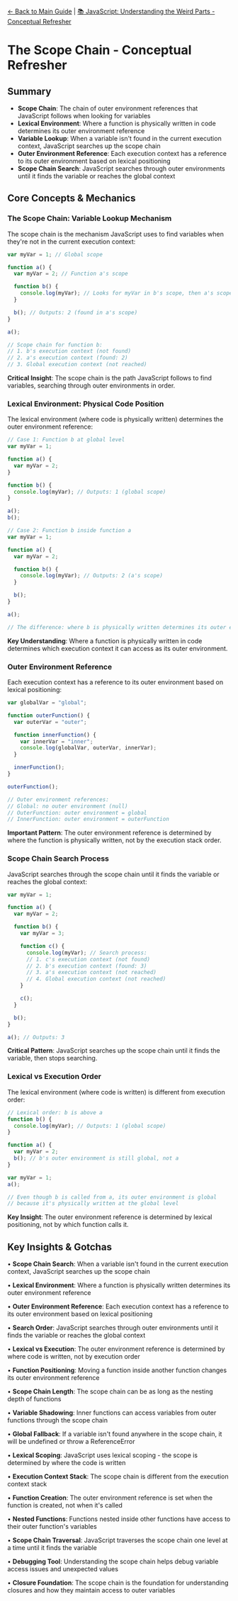 [← Back to Main Guide](../README.md) | [📚 JavaScript: Understanding the Weird Parts - Conceptual Refresher](../README.md)

# The Scope Chain - Conceptual Refresher

## Summary

- **Scope Chain**: The chain of outer environment references that JavaScript follows when looking for variables
- **Lexical Environment**: Where a function is physically written in code determines its outer environment reference
- **Variable Lookup**: When a variable isn't found in the current execution context, JavaScript searches up the scope chain
- **Outer Environment Reference**: Each execution context has a reference to its outer environment based on lexical positioning
- **Scope Chain Search**: JavaScript searches through outer environments until it finds the variable or reaches the global context

## Core Concepts & Mechanics

### The Scope Chain: Variable Lookup Mechanism

The scope chain is the mechanism JavaScript uses to find variables when they're not in the current execution context:

```javascript
var myVar = 1; // Global scope

function a() {
  var myVar = 2; // Function a's scope

  function b() {
    console.log(myVar); // Looks for myVar in b's scope, then a's scope, then global
  }

  b(); // Outputs: 2 (found in a's scope)
}

a();

// Scope chain for function b:
// 1. b's execution context (not found)
// 2. a's execution context (found: 2)
// 3. Global execution context (not reached)
```

**Critical Insight**: The scope chain is the path JavaScript follows to find variables, searching through outer environments in order.

### Lexical Environment: Physical Code Position

The lexical environment (where code is physically written) determines the outer environment reference:

```javascript
// Case 1: Function b at global level
var myVar = 1;

function a() {
  var myVar = 2;
}

function b() {
  console.log(myVar); // Outputs: 1 (global scope)
}

a();
b();

// Case 2: Function b inside function a
var myVar = 1;

function a() {
  var myVar = 2;

  function b() {
    console.log(myVar); // Outputs: 2 (a's scope)
  }

  b();
}

a();

// The difference: where b is physically written determines its outer environment
```

**Key Understanding**: Where a function is physically written in code determines which execution context it can access as its outer environment.

### Outer Environment Reference

Each execution context has a reference to its outer environment based on lexical positioning:

```javascript
var globalVar = "global";

function outerFunction() {
  var outerVar = "outer";

  function innerFunction() {
    var innerVar = "inner";
    console.log(globalVar, outerVar, innerVar);
  }

  innerFunction();
}

outerFunction();

// Outer environment references:
// Global: no outer environment (null)
// OuterFunction: outer environment = global
// InnerFunction: outer environment = outerFunction
```

**Important Pattern**: The outer environment reference is determined by where the function is physically written, not by the execution stack order.

### Scope Chain Search Process

JavaScript searches through the scope chain until it finds the variable or reaches the global context:

```javascript
var myVar = 1;

function a() {
  var myVar = 2;

  function b() {
    var myVar = 3;

    function c() {
      console.log(myVar); // Search process:
      // 1. c's execution context (not found)
      // 2. b's execution context (found: 3)
      // 3. a's execution context (not reached)
      // 4. Global execution context (not reached)
    }

    c();
  }

  b();
}

a(); // Outputs: 3
```

**Critical Pattern**: JavaScript searches up the scope chain until it finds the variable, then stops searching.

### Lexical vs Execution Order

The lexical environment (where code is written) is different from execution order:

```javascript
// Lexical order: b is above a
function b() {
  console.log(myVar); // Outputs: 1 (global scope)
}

function a() {
  var myVar = 2;
  b(); // b's outer environment is still global, not a
}

var myVar = 1;
a();

// Even though b is called from a, its outer environment is global
// because it's physically written at the global level
```

**Key Insight**: The outer environment reference is determined by lexical positioning, not by which function calls it.

## Key Insights & Gotchas

• **Scope Chain Search**: When a variable isn't found in the current execution context, JavaScript searches up the scope chain

• **Lexical Environment**: Where a function is physically written determines its outer environment reference

• **Outer Environment Reference**: Each execution context has a reference to its outer environment based on lexical positioning

• **Search Order**: JavaScript searches through outer environments until it finds the variable or reaches the global context

• **Lexical vs Execution**: The outer environment reference is determined by where code is written, not by execution order

• **Function Positioning**: Moving a function inside another function changes its outer environment reference

• **Scope Chain Length**: The scope chain can be as long as the nesting depth of functions

• **Variable Shadowing**: Inner functions can access variables from outer functions through the scope chain

• **Global Fallback**: If a variable isn't found anywhere in the scope chain, it will be undefined or throw a ReferenceError

• **Lexical Scoping**: JavaScript uses lexical scoping - the scope is determined by where the code is written

• **Execution Context Stack**: The scope chain is different from the execution context stack

• **Function Creation**: The outer environment reference is set when the function is created, not when it's called

• **Nested Functions**: Functions nested inside other functions have access to their outer function's variables

• **Scope Chain Traversal**: JavaScript traverses the scope chain one level at a time until it finds the variable

• **Debugging Tool**: Understanding the scope chain helps debug variable access issues and unexpected values

• **Closure Foundation**: The scope chain is the foundation for understanding closures and how they maintain access to outer variables
